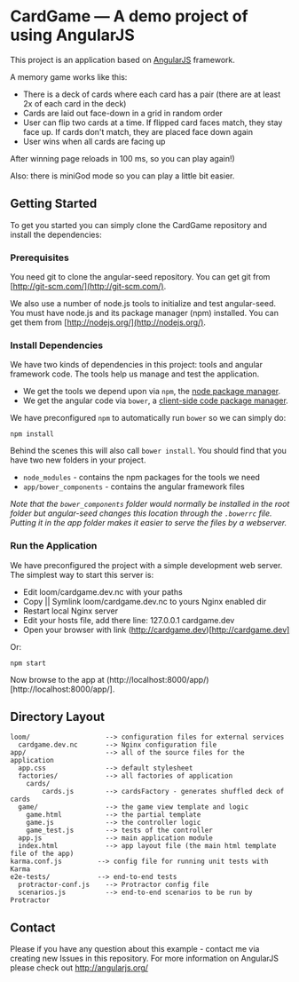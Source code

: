 # CardGame — A demo project of using AngularJS

This project is an application based on [AngularJS](http://angularjs.org/) framework.

A memory game works like this:
* There is a deck of cards where each card has a pair (there are at least 2x of each card in the deck)
* Cards are laid out face-down in a grid in random order
* User can flip two cards at a time. If flipped card faces match, they stay face up. If cards don't match, they are placed face down again
* User wins when all cards are facing up

After winning page reloads in 100 ms, so you can play again!)
 
Also: there is miniGod mode so you can play a little bit easier.

## Getting Started

To get you started you can simply clone the CardGame repository and install the dependencies:

### Prerequisites

You need git to clone the angular-seed repository. You can get git from
[http://git-scm.com/](http://git-scm.com/).

We also use a number of node.js tools to initialize and test angular-seed. You must have node.js and
its package manager (npm) installed.  You can get them from [http://nodejs.org/](http://nodejs.org/).


### Install Dependencies

We have two kinds of dependencies in this project: tools and angular framework code.  The tools help
us manage and test the application.

* We get the tools we depend upon via `npm`, the [node package manager][npm].
* We get the angular code via `bower`, a [client-side code package manager][bower].

We have preconfigured `npm` to automatically run `bower` so we can simply do:

```
npm install
```

Behind the scenes this will also call `bower install`.  You should find that you have two new
folders in your project.

* `node_modules` - contains the npm packages for the tools we need
* `app/bower_components` - contains the angular framework files

*Note that the `bower_components` folder would normally be installed in the root folder but
angular-seed changes this location through the `.bowerrc` file.  Putting it in the app folder makes
it easier to serve the files by a webserver.*

### Run the Application

We have preconfigured the project with a simple development web server.  The simplest way to start
this server is:
* Edit loom/cardgame.dev.nc with your paths
* Copy || Symlink loom/cardgame.dev.nc to yours Nginx enabled dir
* Restart local Nginx server
* Edit your hosts file, add there line: 127.0.0.1	cardgame.dev
* Open your browser with link (http://cardgame.dev)[http://cardgame.dev]


Or:

```
npm start
```

Now browse to the app at (http://localhost:8000/app/)[http://localhost:8000/app/].



## Directory Layout

```
loom/					--> configuration files for external services
  cardgame.dev.nc		--> Nginx configuration file
app/                    --> all of the source files for the application
  app.css               --> default stylesheet
  factories/			--> all factories of application
  	cards/
  		cards.js		--> cardsFactory - generates shuffled deck of cards
  game/                 --> the game view template and logic
    game.html           --> the partial template
    game.js             --> the controller logic
    game_test.js        --> tests of the controller
  app.js                --> main application module
  index.html            --> app layout file (the main html template file of the app)
karma.conf.js         --> config file for running unit tests with Karma
e2e-tests/            --> end-to-end tests
  protractor-conf.js    --> Protractor config file
  scenarios.js          --> end-to-end scenarios to be run by Protractor
```

## Contact

Please if you have any question about this example - contact me via creating new Issues in this repository.
For more information on AngularJS please check out http://angularjs.org/

[git]: http://git-scm.com/
[bower]: http://bower.io
[npm]: https://www.npmjs.org/
[node]: http://nodejs.org
[protractor]: https://github.com/angular/protractor
[jasmine]: http://jasmine.github.io
[karma]: http://karma-runner.github.io
[travis]: https://travis-ci.org/
[http-server]: https://github.com/nodeapps/http-server
